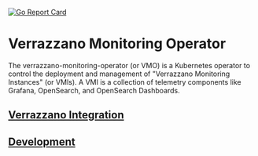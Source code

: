 [![Go Report Card](https://goreportcard.com/badge/github.com/verrazzano/verrazzano-monitoring-operator)](https://goreportcard.com/report/github.com/verrazzano/verrazzano-monitoring-operator)

# Verrazzano Monitoring Operator

The verrazzano-monitoring-operator (or VMO) is a Kubernetes operator to control the deployment and management of "Verrazzano
Monitoring Instances" (or VMIs).  A VMI is a collection of telemetry components like Grafana,
OpenSearch, and OpenSearch Dashboards.

## [Verrazzano Integration](docs/verrazzano-integration.md)

## [Development](docs/development.md)
